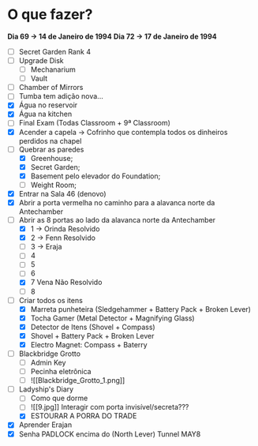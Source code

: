 # O que fazer?
 **Dia 69 -> 14 de Janeiro de 1994**
 **Dia 72 -> 17 de Janeiro de 1994**
 - [ ] Secret Garden Rank 4
 - [ ] Upgrade Disk
	 - [ ] Mechanarium
	 - [ ] Vault
 - [ ] Chamber of Mirrors
 - [ ] Tumba tem adição nova...
 - [x] Água no reservoir
 - [x] Água na kitchen
 - [ ] Final Exam (Todas Classroom + 9ª Classroom)
 - [x] Acender a capela -> Cofrinho que contempla todos os dinheiros perdidos na chapel
 - [ ] Quebrar as paredes
	- [x] Greenhouse;
	- [x] Secret Garden;
	- [x] Basement pelo elevador do Foundation;
	- [ ] Weight Room;
- [x] Entrar na Sala 46 (denovo)
- [x] Abrir a porta vermelha no caminho para a alavanca norte da Antechamber
- [ ] Abrir as 8 portas ao lado da alavanca norte da Antechamber
	- [x] 1 -> Orinda Resolvido
	- [x] 2 -> Fenn Resolvido
	- [ ] 3 -> Eraja
	- [ ] 4
	- [ ] 5
	- [ ] 6
	- [x] 7 Vena Não Resolvido
	- [ ] 8
- [ ] Criar todos os itens
	- [x] Marreta punheteira (Sledgehammer + Battery Pack + Broken Lever)
	- [x] Tocha Gamer (Metal Detector + Magnifying Glass)
	- [x] Detector de Itens (Shovel + Compass)
	- [x] Shovel + Battery Pack + Broken Lever
	- [x] Electro Magnet: Compass + Baterry
- [ ] Blackbridge Grotto
	- [ ] Admin Key
	- [ ] Pecinha eletrônica
	- [ ] ![[Blackbridge_Grotto_1.png]]
- [ ] Ladyship's Diary
	- [ ] Como que dorme
	- [ ] ![[9.jpg]] Interagir com porta invisível/secreta???
	- [x] ESTOURAR A PORRA DO TRADE
- [x] Aprender Erajan
- [x] Senha PADLOCK encima do (North Lever) Tunnel MAY8